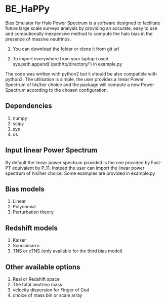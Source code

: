 # BE_HaPPy
Bias Emulator for Halo Power Spectrum is a software designed to facilitate future large scale surveys analysis by providing an accurate, easy to use and computionally inexpensive method to compute the halo bias in the presence of massive neutrinos.


1) You can download the folder or clone it from git url

2) To import everywhere from your laptop i used sys.path.append('/path/to/directory/') in example.py

The code was written with python2 but it should be also compatible with python3. The utilisation is simple, the user provides a linear Power Spectrum of his/her choice and the package will compute a new Power Spectrum according to the chosen configuration.


Dependencies
-------------
1. numpy
2. scipy
3. sys
4. os

Input linear Power Spectrum
---------------------------
By default the linear power spectrum provided is the one provided by Fast-PT equivalent by P_11. Instead the user can import the linear power spectrum of his/her choice. Some examples are provided in example.py

Bias models
---------------
1. Linear
2. Polynomial
3. Perturbation theory

Redshift models
---------------
1. Kaiser
2. Scoccimarro
3. TNS or eTNS (only available for the third bias model)


Other available options
-----
1. Real or Redshift space
2. The total neutrino mass
3. velocity dispersion for Finger of God
4. choice of mass bin or scale array
